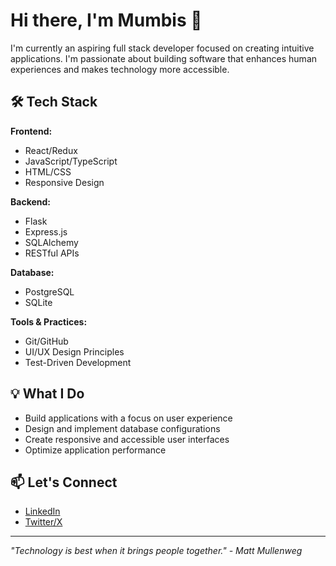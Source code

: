 # Hi there, I'm Mumbis 👋

I'm currently an aspiring full stack developer focused on creating intuitive applications. I'm passionate about building software that enhances human experiences and makes technology more accessible.

## 🛠️ Tech Stack

**Frontend:**
- React/Redux
- JavaScript/TypeScript
- HTML/CSS
- Responsive Design

**Backend:**
- Flask
- Express.js
- SQLAlchemy
- RESTful APIs

**Database:**
- PostgreSQL
- SQLite

**Tools & Practices:**
- Git/GitHub
- UI/UX Design Principles
- Test-Driven Development

## 💡 What I Do
- Build applications with a focus on user experience
- Design and implement database configurations
- Create responsive and accessible user interfaces
- Optimize application performance

## 📫 Let's Connect
- [LinkedIn](https://www.linkedin.com/in/zildjian-crumpton-99079a180/)
- [Twitter/X](https://x.com/MumbisDev)

---
*"Technology is best when it brings people together." - Matt Mullenweg*
